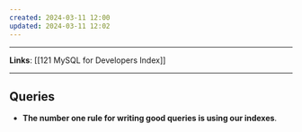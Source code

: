 ```yaml
---
created: 2024-03-11 12:00
updated: 2024-03-11 12:02
---
```

---
**Links**: [[121 MySQL for Developers Index]]

---
## Queries
- **The number one rule for writing good queries is using our indexes**.


